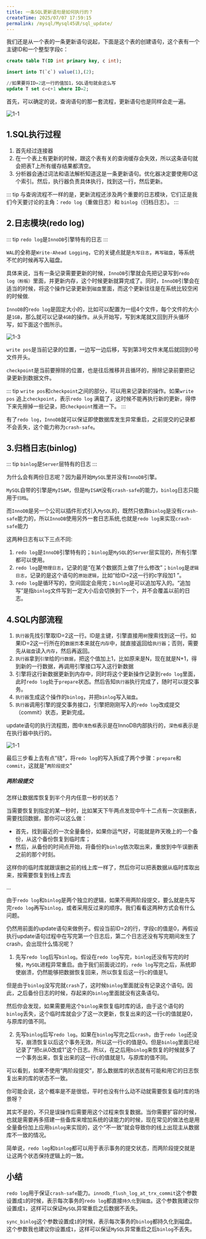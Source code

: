```yaml
---
title: 一条SQL更新语句是如何执行的？
createTime: 2025/07/07 17:59:15
permalink: /mysql/Mysql45讲/sql_update/
---
```

我们还是从一个表的一条更新语句说起，下面是这个表的创建语句，这个表有一个主键ID和一个整型字段c：

```sql
create table T(ID int primary key, c int);

insert into T(`c`) value(1),(2);

//如果要将ID=2这一行的值加1，SQL语句就会这么写
update T set c=c+1 where ID=2;
```

首先，可以确定的说，查询语句的那一套流程，更新语句也是同样会走一遍。

![1-1](./img/1_1.png)

## 1.SQL执行过程

1. 首先经过连接器
2. 在一个表上有更新的时候，跟这个表有关的查询缓存会失效，所以这条语句就会把表T上所有缓存结果都清空。
3. 分析器会通过词法和语法解析知道这是一条更新语句。优化器决定要使用ID这个索引。然后，执行器负责具体执行，找到这一行，然后更新。

::: tip 与查询流程不一样的是，更新流程还涉及两个重要的日志模块，它们正是我们今天要讨论的主角：`redo log`（重做日志）和 `binlog`（归档日志）。
::: 

## 2.日志模块(redo log)

::: tip `redo log`是`InnoDB`引擎特有的日志
:::

`WAL`的全称是`Write-Ahead Logging`，它的关键点就是`先写日志`，`再写磁盘`，等系统不忙的时候再写入磁盘。

具体来说，当有一条记录需要更新的时候，`InnoDB`引擎就会先把记录写到`redo log（粉板）`里面，并更新内存，这个时候更新就算完成了。同时，`InnoDB`引擎会在适当的时候，将这个操作记录更新到`磁盘`里面，而这个更新往往是在系统比较空闲的时候做.

`InnoDB`的`redo log`是固定大小的，比如可以配置为一组4个文件，每个文件的大小是`1GB`，那么就可以记录`4GB`的操作。从头开始写，写到末尾就又回到开头循环写，如下面这个图所示。

![1-3](./img/1_3.png ':size=60%')

`write pos`是当前记录的位置，一边写一边后移，写到第3号文件末尾后就回到0号文件开头。

`checkpoint`是当前要擦除的位置，也是往后推移并且循环的，擦除记录前要把记录更新到数据文件。

::: tip `write pos`和`checkpoint`之间的部分，可以用来记录新的操作。如果`write pos` 追上`checkpoint`，表示`redo log` 满载了，这时候不能再执行新的更新，得停下来先擦掉一些记录，把`checkpoint`推进一下。
::: 

有了`redo log`，`InnoDB`就可以保证即使数据库发生异常重启，之前提交的记录都不会丢失，这个能力称为`crash-safe`。


## 3.归档日志(binlog)

::: tip `binlog`是`Server`层特有的日志
:::

为什么会有两份日志呢？因为最开始`MySQL`里并没有`InnoDB`引擎。

`MySQL`自带的引擎是`MyISAM`，但是`MyISAM`没有`crash-safe`的能力，`binlog`日志只能用于`归档`。

而`InnoDB`是另一个公司以插件形式引入`MySQL`的，既然只依靠`binlog`是没有`crash-safe`能力的，所以`InnoDB`使用另外一套日志系统,也就是`redo log`来实现`crash-safe`能力

这两种日志有以下三点不同:

1. `redo log`是`InnoDB`引擎特有的；`binlog`是`MySQL`的`Server`层实现的，所有引擎都可以使用。
2. `redo log`是`物理日志`，记录的是“在某个数据页上做了什么修改”；`binlog`是`逻辑日志`，记录的是这个语句的`原始逻辑`，比如“给ID=2这一行的c字段加1 ”。
3. `redo log`是循环写的，空间固定会用完；`binlog`是可以追加写入的。“追加写”是指`binlog`文件写到一定大小后会切换到下一个，并不会覆盖以前的日志。

## 4.SQL内部流程

1. `执行器`先找引擎取ID=2这一行。ID是主键，引擎直接用`树`搜索找到这一行。如果ID=2这一行所在的`数据页`本来就在`内存`中，就直接返回给`执行器`；否则，需要先从`磁盘`读入`内存`，然后再返回。
2. `执行器`拿到`引擎`给的`行数据`，把这个值加上1，比如原来是N，现在就是N+1，得到新的一行数据，再调用引擎接口写入这行新数据
3. 引擎将这行新数据更新到内存中，同时将这个更新操作记录到`redo log`里面，此时`redo log`处于`prepare`状态。然后告知`执行器`执行完成了，随时可以提交事务。
4. `执行器`生成这个操作的`binlog`，并把`binlog`写入`磁盘`。
5. `执行器`调用引擎的提交事务接口，引擎把刚刚写入的`redo log`改成提交（commit）状态，更新完成。

update语句的执行流程图，图中`浅色框`表示是在InnoDB内部执行的，`深色框`表示是在执行器中执行的。

![1-1](./img/1_4.png ':size=60%')

最后三步看上去有点“绕”，将`redo log`的写入拆成了两个步骤：`prepare`和`commit`，这就是"`两阶段提交`"

##### 两阶段提交

怎样让数据库恢复到半个月内任意一秒的状态？

当需要恢复到指定的某一秒时，比如某天下午两点发现中午十二点有一次误删表，需要找回数据，那你可以这么做：

* 首先，找到最近的一次全量备份，如果你运气好，可能就是昨天晚上的一个备份，从这个备份恢复到临时库；
* 然后，从备份的时间点开始，将备份的`binlog`依次取出来，重放到中午误删表之前的那个时刻。

这样你的临时库就跟误删之前的线上库一样了，然后你可以把表数据从临时库取出来，按需要恢复到线上库去

...

由于`redo log`和`binlog`是两个独立的逻辑，如果不用两阶段提交，要么就是先写完`redo log`再写`binlog`，或者采用反过来的顺序。我们看看这两种方式会有什么问题。

仍然用前面的update语句来做例子。假设当前ID=2的行，字段c的值是0，再假设执行update语句过程中在写完第一个日志后，第二个日志还没有写完期间发生了crash，会出现什么情况呢？

1. 先写`redo log`后写`binlog`。假设在`redo log`写完，`binlog`还没有写完的时候，`MySQL`进程异常重启。由于我们前面说过的，`redo log`写完之后，系统即使崩溃，仍然能够把数据恢复回来，所以恢复后这一行c的值是1。

但是由于`binlog`没写完就`crash`了，这时候`binlog`里面就没有记录这个语句。因此，之后备份日志的时候，存起来的`binlog`里面就没有这条语句。

然后你会发现，如果需要用这个`binlog`来恢复临时库的话，由于这个语句的`binlog`丢失，这个临时库就会少了这一次更新，恢复出来的这一行c的值就是0，与原库的值不同。

2. 先写`binlog`后写`redo log`。如果在`binlog`写完之后`crash`，由于`redo log`还没写，崩溃恢复以后这个事务无效，所以这一行c的值是0。但是`binlog`里面已经记录了“把c从0改成1”这个日志。所以，在之后用`binlog`来恢复的时候就多了一个事务出来，恢复出来的这一行c的值就是1，与原库的值不同。


可以看到，如果不使用“两阶段提交”，那么数据库的状态就有可能和用它的日志恢复出来的库的状态不一致。

你可能会说，这个概率是不是很低，平时也没有什么动不动就需要恢复临时库的场景呀？


其实不是的，不只是误操作后需要用这个过程来恢复数据。当你需要扩容的时候，也就是需要再多搭建一些备库来增加系统的读能力的时候，现在常见的做法也是用全量备份加上应用`binlog`来实现的，这个“不一致”就会导致你的线上出现主从数据库不一致的情况。

简单说，`redo log`和`binlog`都可以用于表示事务的提交状态，而两阶段提交就是让这两个状态保持逻辑上的一致。

## 小结

`redo log`用于保证`crash-safe`能力。`innodb_flush_log_at_trx_commit`这个参数设置成`1`的时候，表示每次事务的`redo log`都直接`持久化`到`磁盘`。这个参数我建议你设置成`1`，这样可以保证`MySQL`异常重启之后数据不丢失。

`sync_binlog`这个参数设置成`1`的时候，表示每次事务的`binlog`都持久化到磁盘。这个参数我也建议你设置成`1`，这样可以保证`MySQL`异常重启之后`binlog`不丢失。

